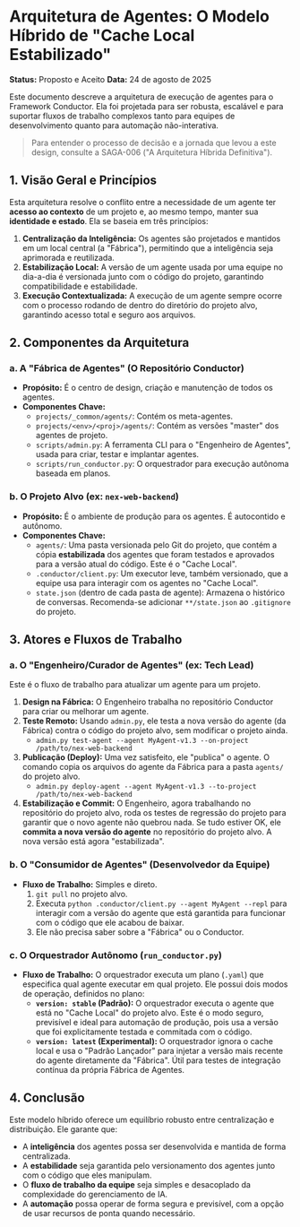# Arquitetura de Agentes: O Modelo Híbrido de "Cache Local Estabilizado"

**Status:** Proposto e Aceito
**Data:** 24 de agosto de 2025

Este documento descreve a arquitetura de execução de agentes para o Framework Conductor. Ela foi projetada para ser robusta, escalável e para suportar fluxos de trabalho complexos tanto para equipes de desenvolvimento quanto para automação não-interativa.

> Para entender o processo de decisão e a jornada que levou a este design, consulte a SAGA-006 ("A Arquitetura Híbrida Definitiva").

## 1. Visão Geral e Princípios

Esta arquitetura resolve o conflito entre a necessidade de um agente ter **acesso ao contexto** de um projeto e, ao mesmo tempo, manter sua **identidade e estado**. Ela se baseia em três princípios:

1.  **Centralização da Inteligência:** Os agentes são projetados e mantidos em um local central (a "Fábrica"), permitindo que a inteligência seja aprimorada e reutilizada.
2.  **Estabilização Local:** A versão de um agente usada por uma equipe no dia-a-dia é versionada junto com o código do projeto, garantindo compatibilidade e estabilidade.
3.  **Execução Contextualizada:** A execução de um agente sempre ocorre com o processo rodando de dentro do diretório do projeto alvo, garantindo acesso total e seguro aos arquivos.

## 2. Componentes da Arquitetura

### a. A "Fábrica de Agentes" (O Repositório Conductor)

-   **Propósito:** É o centro de design, criação e manutenção de todos os agentes.
-   **Componentes Chave:**
    -   `projects/_common/agents/`: Contém os meta-agentes.
    -   `projects/<env>/<proj>/agents/`: Contém as versões "master" dos agentes de projeto.
    -   `scripts/admin.py`: A ferramenta CLI para o "Engenheiro de Agentes", usada para criar, testar e implantar agentes.
    -   `scripts/run_conductor.py`: O orquestrador para execução autônoma baseada em planos.

### b. O Projeto Alvo (ex: `nex-web-backend`)

-   **Propósito:** É o ambiente de produção para os agentes. É autocontido e autônomo.
-   **Componentes Chave:**
    -   `agents/`: Uma pasta versionada pelo Git do projeto, que contém a cópia **estabilizada** dos agentes que foram testados e aprovados para a versão atual do código. Este é o "Cache Local".
    -   `.conductor/client.py`: Um executor leve, também versionado, que a equipe usa para interagir com os agentes no "Cache Local".
    -   `state.json` (dentro de cada pasta de agente): Armazena o histórico de conversas. Recomenda-se adicionar `**/state.json` ao `.gitignore` do projeto.

## 3. Atores e Fluxos de Trabalho

### a. O "Engenheiro/Curador de Agentes" (ex: Tech Lead)

Este é o fluxo de trabalho para atualizar um agente para um projeto.

1.  **Design na Fábrica:** O Engenheiro trabalha no repositório Conductor para criar ou melhorar um agente.
2.  **Teste Remoto:** Usando `admin.py`, ele testa a nova versão do agente (da Fábrica) contra o código do projeto alvo, sem modificar o projeto ainda.
    -   `admin.py test-agent --agent MyAgent-v1.3 --on-project /path/to/nex-web-backend`
3.  **Publicação (Deploy):** Uma vez satisfeito, ele "publica" o agente. O comando copia os arquivos do agente da Fábrica para a pasta `agents/` do projeto alvo.
    -   `admin.py deploy-agent --agent MyAgent-v1.3 --to-project /path/to/nex-web-backend`
4.  **Estabilização e Commit:** O Engenheiro, agora trabalhando no repositório do projeto alvo, roda os testes de regressão do projeto para garantir que o novo agente não quebrou nada. Se tudo estiver OK, ele **commita a nova versão do agente** no repositório do projeto alvo. A nova versão está agora "estabilizada".

### b. O "Consumidor de Agentes" (Desenvolvedor da Equipe)

-   **Fluxo de Trabalho:** Simples e direto.
    1.  `git pull` no projeto alvo.
    2.  Executa `python .conductor/client.py --agent MyAgent --repl` para interagir com a versão do agente que está garantida para funcionar com o código que ele acabou de baixar.
    3.  Ele não precisa saber sobre a "Fábrica" ou o Conductor.

### c. O Orquestrador Autônomo (`run_conductor.py`)

-   **Fluxo de Trabalho:** O orquestrador executa um plano (`.yaml`) que especifica qual agente executar em qual projeto. Ele possui dois modos de operação, definidos no plano:
    -   **`version: stable` (Padrão):** O orquestrador executa o agente que está no "Cache Local" do projeto alvo. Este é o modo seguro, previsível e ideal para automação de produção, pois usa a versão que foi explicitamente testada e commitada com o código.
    -   **`version: latest` (Experimental):** O orquestrador ignora o cache local e usa o "Padrão Lançador" para injetar a versão mais recente do agente diretamente da "Fábrica". Útil para testes de integração contínua da própria Fábrica de Agentes.

## 4. Conclusão

Este modelo híbrido oferece um equilíbrio robusto entre centralização e distribuição. Ele garante que:
-   A **inteligência** dos agentes possa ser desenvolvida e mantida de forma centralizada.
-   A **estabilidade** seja garantida pelo versionamento dos agentes junto com o código que eles manipulam.
-   O **fluxo de trabalho da equipe** seja simples e desacoplado da complexidade do gerenciamento de IA.
-   A **automação** possa operar de forma segura e previsível, com a opção de usar recursos de ponta quando necessário.
